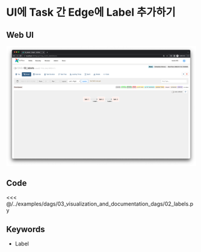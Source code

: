 # UI에 Task 간 Edge에 Label 추가하기

## Web UI

![img.png](./img.png)

## Code

<<< @/../examples/dags/03_visualization_and_documentation_dags/02_labels.py

## Keywords

- Label
